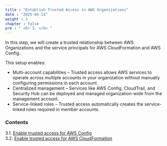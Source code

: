 ```yaml
---
title : "Establish Trusted Access in AWS Organizations"
date : "2025-05-14"
weight : 3
chapter : false
pre : " <b> 3. </b> "
---
```


In this step, we will create a trusted relationship between AWS Organizations and the service principals for AWS CloudFormation and AWS Config.

This setup enables:

- Multi-account capabilities – Trusted access allows AWS services to operate across multiple accounts in your organization without manually configuring permissions in each account.
- Centralized management – Services like AWS Config, CloudTrail, and Security Hub can be deployed and managed organization-wide from the management account.
- Service-linked roles – Trusted access automatically creates the service-linked roles required in member accounts.

### Contents

3.1. [Enable trusted access for AWS Config](3.1-AWS-Config/)  
3.2. [Enable trusted access for AWS CloudFormation](3.2-AWS-CloudFormation/)